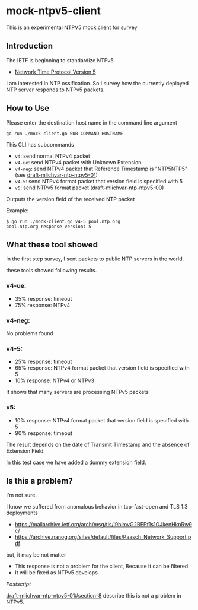 # mock-ntpv5-client
This is an experimental NTPV5 mock client for survey

## Introduction
The IETF is beginning to standardize NTPv5.

- [Network Time Protocol Version 5](https://tools.ietf.org/html/draft-mlichvar-ntp-ntpv5-00)

I am interested in NTP ossification. So I survey how the currently deployed NTP server responds to NTPv5 packets.

## How to Use
Please enter the destination host name in the command line argument

```
go run ./mock-client.go SUB-COMMAND HOSTNAME
```

This CLI has subcommands
- `v4`: send normal NTPv4 packet
- `v4-ue`: send NTPv4 packet with Unknown Extension
- `v4-neg`: send NTPv4 packet that Reference Timestamp is "NTP5NTP5" (see [draft-mlichvar-ntp-ntpv5-01](https://tools.ietf.org/html/draft-mlichvar-ntp-ntpv5-01))
- `v4-5`: send NTPv4 format packet that version field is specified with 5
- `v5`: send NTPv5 format packet ([draft-mlichvar-ntp-ntpv5-00](https://tools.ietf.org/html/draft-mlichvar-ntp-ntpv5-00))

Outputs the version field of the received NTP packet

Example:
```
$ go run ./mock-client.go v4-5 pool.ntp.org
pool.ntp.org response version: 5
```

## What these tool showed
In the first step survey, I sent packets to public NTP servers in the world.

these tools showed following results.

### v4-ue: 
- 35% response: timeout
- 75% response: NTPv4

### v4-neg: 
No problems found

### v4-5: 
- 25% response: timeout
- 65% response: NTPv4 format packet that version field is specified with 5
- 10% response: NTPv4 or NTPv3

It shows that many servers are processing NTPv5 packets

### v5:
- 10% response: NTPv4 format packet that version field is specified with 5
- 90% response: timeout

The result depends on the date of Transmit Timestamp and the absence of Extension Field.

In this test case we have added a dummy extension field.

## Is this a problem?
I'm not sure.

I know we suffered from anomalous behavior in tcp-fast-open and TLS 1.3 deployments
- https://mailarchive.ietf.org/arch/msg/tls/i9blmvG2BEPf1s1OJkenHknRw9c/
- https://archive.nanog.org/sites/default/files/Paasch_Network_Support.pdf

but, it may be not matter
- This response is not a problem for the client, Because it can be filtered
- It will be fixed as NTPv5 develops

*Postscript*

[draft-mlichvar-ntp-ntpv5-01#section-8](https://tools.ietf.org/html/draft-mlichvar-ntp-ntpv5-01#section-8) describe this is not a problem in NTPv5.

